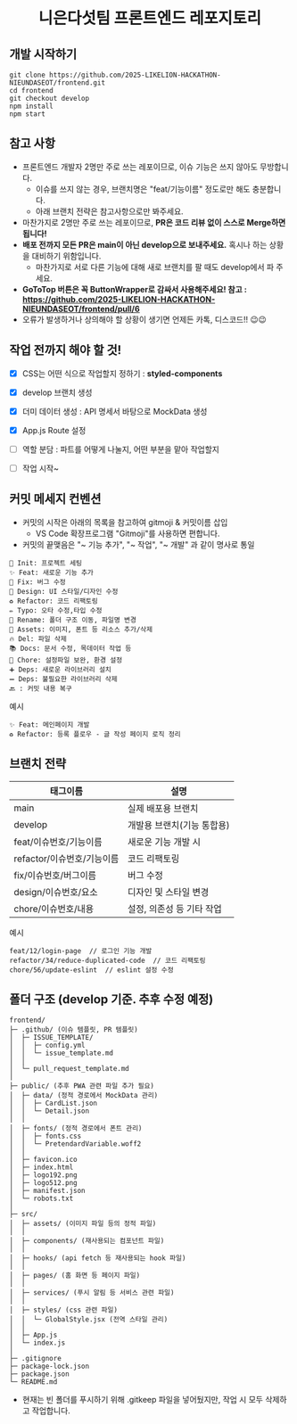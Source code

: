 # <div align="center">니은다섯팀 프론트엔드 레포지토리</div>


## 개발 시작하기
```
git clone https://github.com/2025-LIKELION-HACKATHON-NIEUNDASEOT/frontend.git
cd frontend
git checkout develop
npm install
npm start
```


## 참고 사항
- 프론트엔드 개발자 2명만 주로 쓰는 레포이므로, 이슈 기능은 쓰지 않아도 무방합니다.
  - 이슈를 쓰지 않는 경우, 브랜치명은 "feat/기능이름" 정도로만 해도 충분합니다.
  - 아래 브랜치 전략은 참고사항으로만 봐주세요.
- 마찬가지로 2명만 주로 쓰는 레포이므로, **PR은 코드 리뷰 없이 스스로 Merge하면 됩니다!**
- **배포 전까지 모든 PR은 main이 아닌 develop으로 보내주세요.** 혹시나 하는 상황을 대비하기 위함입니다.
  - 마찬가지로 서로 다른 기능에 대해 새로 브랜치를 팔 때도 develop에서 파 주세요.
- **GoToTop 버튼은 꼭 ButtonWrapper로 감싸서 사용해주세요! 참고 : https://github.com/2025-LIKELION-HACKATHON-NIEUNDASEOT/frontend/pull/6**
- 오류가 발생하거나 상의해야 할 상황이 생기면 언제든 카톡, 디스코드!! 😉😉


## 작업 전까지 해야 할 것!
- [x] CSS는 어떤 식으로 작업할지 정하기 : **styled-components**
- [x] develop 브랜치 생성
- [x] 더미 데이터 생성 : API 명세서 바탕으로 MockData 생성
- [x] App.js Route 설정
- [ ] 역할 분담 : 파트를 어떻게 나눌지, 어떤 부분을 맡아 작업할지
- [ ] 작업 시작~


## 커밋 메세지 컨벤션
- 커밋의 시작은 아래의 목록을 참고하여 gitmoji & 커밋이름 삽입
  - VS Code 확장프로그램 "Gitmoji"를 사용하면 편합니다.  
- 커밋의 끝맺음은 "~ 기능 추가", "~ 작업", "~ 개발" 과 같이 명사로 통일
```
🎉 Init: 프로젝트 세팅
✨ Feat: 새로운 기능 추가
🐛 Fix: 버그 수정
🎨 Design: UI 스타일/디자인 수정
♻️ Refactor: 코드 리팩토링
✏️ Typo: 오타 수정,타입 수정
🚚 Rename: 폴더 구조 이동, 파일명 변경
🍱 Assets: 이미지, 폰트 등 리소스 추가/삭제
🔥 Del: 파일 삭제
📚 Docs: 문서 수정, 목데이터 작업 등
🔧 Chore: 설정파일 보완, 환경 설정
➕ Deps: 새로운 라이브러리 설치
➖ Deps: 불필요한 라이브러리 삭제
🔙 : 커밋 내용 복구
```
예시
```
✨ Feat: 메인페이지 개발
♻️ Refactor: 등록 플로우 - 글 작성 페이지 로직 정리
```


## 브랜치 전략
|태그이름|설명|
|--------|-------|
|main|실제 배포용 브랜치|
|develop|개발용 브랜치(기능 통합용)|
|feat/이슈번호/기능이름|새로운 기능 개발 시|
|refactor/이슈번호/기능이름|코드 리팩토링|
|fix/이슈번호/버그이름|버그 수정|
|design/이슈번호/요소|디자인 및 스타일 변경|
|chore/이슈번호/내용|설정, 의존성 등 기타 작업|

예시
```
feat/12/login-page  // 로그인 기능 개발
refactor/34/reduce-duplicated-code  // 코드 리팩토링
chore/56/update-eslint  // eslint 설정 수정
```


## 폴더 구조 (develop 기준. 추후 수정 예정)
```
frontend/
├─ .github/ (이슈 템플릿, PR 템플릿)
│  ├─ ISSUE_TEMPLATE/
│  │  ├─ config.yml
│  │  └─ issue_template.md
│  │
│  └─ pull_request_template.md
│                
├─ public/ (추후 PWA 관련 파일 추가 필요)
│  ├─ data/ (정적 경로에서 MockData 관리)
│  │  ├─ CardList.json
│  │  └─ Detail.json
│  │
│  ├─ fonts/ (정적 경로에서 폰트 관리)
│  │  ├─ fonts.css
│  │  └─ PretendardVariable.woff2
│  │               
│  ├─ favicon.ico     
│  ├─ index.html  
│  ├─ logo192.png
│  ├─ logo512.png
│  ├─ manifest.json
│  └─ robots.txt             
│
├─ src/
│  ├─ assets/ (이미지 파일 등의 정적 파일)        
│  │
│  ├─ components/ (재사용되는 컴포넌트 파일)        
│  │
│  ├─ hooks/ (api fetch 등 재사용되는 hook 파일)               
│  │
│  ├─ pages/ (홈 화면 등 페이지 파일)             
│  │
│  ├─ services/ (푸시 알림 등 서비스 관련 파일)         
│  │
│  ├─ styles/ (css 관련 파일)
│  │  └─ GlobalStyle.jsx (전역 스타일 관리)           
│  │
│  ├─ App.js            
│  └─ index.js          
│
├─ .gitignore
├─ package-lock.json                  
├─ package.json
└─ README.md
```
- 현재는 빈 폴더를 푸시하기 위해 .gitkeep 파일을 넣어뒀지만, 작업 시 모두 삭제하고 작업합니다.
